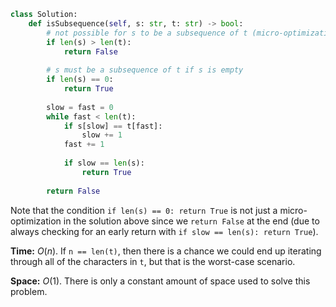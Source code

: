 ```python
class Solution:
    def isSubsequence(self, s: str, t: str) -> bool:
        # not possible for s to be a subsequence of t (micro-optimization)
        if len(s) > len(t):
            return False
        
        # s must be a subsequence of t if s is empty
        if len(s) == 0:
            return True
        
        slow = fast = 0
        while fast < len(t):
            if s[slow] == t[fast]:
                slow += 1
            fast += 1
            
            if slow == len(s):
                return True
            
        return False
```

Note that the condition `if len(s) == 0: return True` is not just a micro-optimization in the solution above since we `return False` at the end (due to always checking for an early return with `if slow == len(s): return True`).

**Time:** $O(n)$. If `n == len(t)`, then there is a chance we could end up iterating through all of the characters in `t`, but that is the worst-case scenario.

**Space:** $O(1)$. There is only a constant amount of space used to solve this problem.